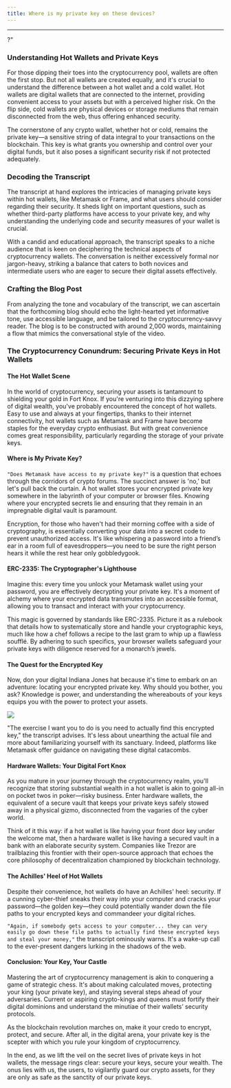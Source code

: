 ```yaml
---
title: Where is my private key on these devices?
---
```


---

?"

### Understanding Hot Wallets and Private Keys

For those dipping their toes into the cryptocurrency pool, wallets are often the first stop. But not all wallets are created equally, and it's crucial to understand the difference between a hot wallet and a cold wallet. Hot wallets are digital wallets that are connected to the internet, providing convenient access to your assets but with a perceived higher risk. On the flip side, cold wallets are physical devices or storage mediums that remain disconnected from the web, thus offering enhanced security.

The cornerstone of any crypto wallet, whether hot or cold, remains the private key—a sensitive string of data integral to your transactions on the blockchain. This key is what grants you ownership and control over your digital funds, but it also poses a significant security risk if not protected adequately.

### Decoding the Transcript

The transcript at hand explores the intricacies of managing private keys within hot wallets, like Metamask or Frame, and what users should consider regarding their security. It sheds light on important questions, such as whether third-party platforms have access to your private key, and why understanding the underlying code and security measures of your wallet is crucial.

With a candid and educational approach, the transcript speaks to a niche audience that is keen on deciphering the technical aspects of cryptocurrency wallets. The conversation is neither excessively formal nor jargon-heavy, striking a balance that caters to both novices and intermediate users who are eager to secure their digital assets effectively.

### Crafting the Blog Post

From analyzing the tone and vocabulary of the transcript, we can ascertain that the forthcoming blog should echo the light-hearted yet informative tone, use accessible language, and be tailored to the cryptocurrency-savvy reader. The blog is to be constructed with around 2,000 words, maintaining a flow that mimics the conversational style of the video.

### The Cryptocurrency Conundrum: Securing Private Keys in Hot Wallets

#### The Hot Wallet Scene

In the world of cryptocurrency, securing your assets is tantamount to shielding your gold in Fort Knox. If you're venturing into this dizzying sphere of digital wealth, you've probably encountered the concept of hot wallets. Easy to use and always at your fingertips, thanks to their internet connectivity, hot wallets such as Metamask and Frame have become staples for the everyday crypto enthusiast. But with great convenience comes great responsibility, particularly regarding the storage of your private keys.

#### Where is My Private Key?

`"Does Metamask have access to my private key?"` is a question that echoes through the corridors of crypto forums. The succinct answer is 'no,' but let's pull back the curtain. A hot wallet stores your encrypted private key somewhere in the labyrinth of your computer or browser files. Knowing where your encrypted secrets lie and ensuring that they remain in an impregnable digital vault is paramount.

Encryption, for those who haven't had their morning coffee with a side of cryptography, is essentially converting your data into a secret code to prevent unauthorized access. It's like whispering a password into a friend’s ear in a room full of eavesdroppers—you need to be sure the right person hears it while the rest hear only gobbledygook.

#### ERC-2335: The Cryptographer's Lighthouse

Imagine this: every time you unlock your Metamask wallet using your password, you are effectively decrypting your private key. It's a moment of alchemy where your encrypted data transmutes into an accessible format, allowing you to transact and interact with your cryptocurrency.

This magic is governed by standards like ERC-2335. Picture it as a rulebook that details how to systematically store and handle your cryptographic keys, much like how a chef follows a recipe to the last gram to whip up a flawless soufflé. By adhering to such specifics, your browser wallets safeguard your private keys with diligence reserved for a monarch’s jewels.

#### The Quest for the Encrypted Key

Now, don your digital Indiana Jones hat because it's time to embark on an adventure: locating your encrypted private key. Why should you bother, you ask? Knowledge is power, and understanding the whereabouts of your keys equips you with the power to protect your assets.

![](https://cdn.videotap.com/618/screenshots/xyT0OgBRoMtwguR7bV03-138.png)

"The exercise I want you to do is you need to actually find this encrypted key," the transcript advises. It's less about unearthing the actual file and more about familiarizing yourself with its sanctuary. Indeed, platforms like Metamask offer guidance on navigating these digital catacombs.

#### Hardware Wallets: Your Digital Fort Knox

As you mature in your journey through the cryptocurrency realm, you'll recognize that storing substantial wealth in a hot wallet is akin to going all-in on pocket twos in poker—risky business. Enter hardware wallets, the equivalent of a secure vault that keeps your private keys safely stowed away in a physical gizmo, disconnected from the vagaries of the cyber world.

Think of it this way: if a hot wallet is like having your front door key under the welcome mat, then a hardware wallet is like having a secured vault in a bank with an elaborate security system. Companies like Trezor are trailblazing this frontier with their open-source approach that echoes the core philosophy of decentralization championed by blockchain technology.

#### The Achilles' Heel of Hot Wallets

Despite their convenience, hot wallets do have an Achilles' heel: security. If a cunning cyber-thief sneaks their way into your computer and cracks your password—the golden key—they could potentially wander down the file paths to your encrypted keys and commandeer your digital riches.

`"Again, if somebody gets access to your computer... they can very easily go down these file paths to actually find these encrypted keys and steal your money,"` the transcript ominously warns. It's a wake-up call to the ever-present dangers lurking in the shadows of the web.

#### Conclusion: Your Key, Your Castle

Mastering the art of cryptocurrency management is akin to conquering a game of strategic chess. It's about making calculated moves, protecting your king (your private key), and staying several steps ahead of your adversaries. Current or aspiring crypto-kings and queens must fortify their digital dominions and understand the minutiae of their wallets’ security protocols.

As the blockchain revolution marches on, make it your credo to encrypt, protect, and secure. After all, in the digital arena, your private key is the scepter with which you rule your kingdom of cryptocurrency.

In the end, as we lift the veil on the secret lives of private keys in hot wallets, the message rings clear: secure your keys, secure your wealth. The onus lies with us, the users, to vigilantly guard our crypto assets, for they are only as safe as the sanctity of our private keys.
